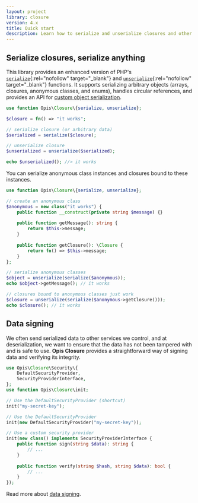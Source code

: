 ```yaml
---
layout: project
library: closure
version: 4.x
title: Quick start
description: Learn how to serialize and unserialize closures and other arbitrary data
---
```


## Serialize closures, serialize anything

This library provides an enhanced version of PHP's
[`serialize`](https://www.php.net/manual/en/function.serialize.php){:rel="nofollow" target="_blank"} and 
[`unserialize`](https://www.php.net/manual/en/function.unserialize.php){:rel="nofollow" target="_blank"} functions.
It supports serializing arbitrary objects (arrays, closures, anonymous classes, and enums),  handles circular references, 
and provides an API for [custom object serialization](./objects.html).

```php
use function Opis\Closure\{serialize, unserialize};

$closure = fn() => "it works";

// serialize closure (or arbitrary data)
$serialized = serialize($closure);

// unserialize closure
$unserialized = unserialize($serialized);

echo $unserialized(); //> it works
```

You can serialize anonymous class instances and closures bound to these instances.

```php
use function Opis\Closure\{serialize, unserialize};

// create an anonymous class
$anonymous = new class("it works") {
    public function __construct(private string $message) {}
    
    public function getMessage(): string {
        return $this->message;
    }
    
    public function getClosure(): \Closure {
        return fn() => $this->message;
    }
};

// serialize anonymous classes
$object = unserialize(serialize($anonymous));
echo $object->getMessage(); // it works

// closures bound to anonymous classes just work
$closure = unserialize(serialize($anonymous->getClosure()));
echo $closure(); // it works
```

## Data signing

We often send serialized data to other services we control, and at deserialization, we want to ensure 
that the data has not been tampered with and is safe to use. **Opis Closure** provides a straightforward 
way of signing data and verifying its integrity.

```php
use Opis\Closure\Security\{
    DefaultSecurityProvider,
    SecurityProviderInterface,
};
use function Opis\Closure\init;

// Use the DefaultSecurityProvider (shortcut)
init("my-secret-key");

// Use the DefaultSecurityProvider
init(new DefaultSecurityProvider("my-secret-key"));

// Use a custom security provider
init(new class() implements SecurityProviderInterface {
    public function sign(string $data): string {
        // ...
    }
    
    public function verify(string $hash, string $data): bool {
        // ...
    }
});
```

Read more about [data signing](./security.html).
